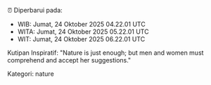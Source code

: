 ⏰ Diperbarui pada:
- WIB: Jumat, 24 Oktober 2025 04.22.01 UTC
- WITA: Jumat, 24 Oktober 2025 05.22.01 UTC
- WIT: Jumat, 24 Oktober 2025 06.22.01 UTC

Kutipan Inspiratif:
"Nature is just enough; but men and women must comprehend and accept her suggestions."


Kategori: nature

